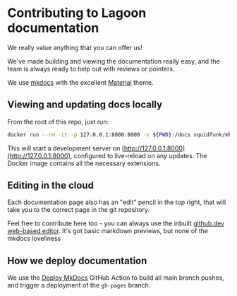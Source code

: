 # Contributing to Lagoon documentation

We really value anything that you can offer us!

We've made building and viewing the documentation really easy, and the team is always ready to help out with reviews or pointers.

We use [mkdocs](https://www.mkdocs.org/) with the excellent [Material](https://squidfunk.github.io/mkdocs-material/) theme.

## Viewing and updating docs locally

From the root of this repo, just run:

```bash
docker run --rm -it -p 127.0.0.1:8000:8000 -v ${PWD}:/docs squidfunk/mkdocs-material
```

This will start a development server on [http://127.0.0.1:8000](http://127.0.0.1:8000), configured to live-reload on any updates.
The Docker image contains all the necessary extensions.

## Editing in the cloud

Each documentation page also has an "edit" pencil in the top right, that will take you to the correct page in the git repository.

Feel free to contribute here too - you can always use the inbuilt [github.dev web-based editor](https://docs.github.com/en/codespaces/the-githubdev-web-based-editor).
It's got basic markdown previews, but none of the mkdocs loveliness

## How we deploy documentation

We use the [Deploy MkDocs](https://github.com/marketplace/actions/deploy-mkdocs) GitHub Action to build all main branch pushes, and trigger a deployment of the `gh-pages` branch.
